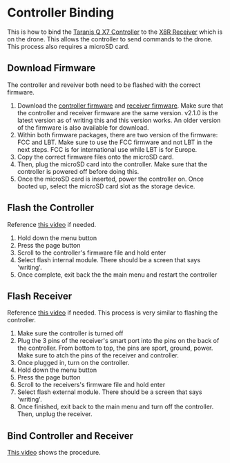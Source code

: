 # Controller Binding
This is how to bind the [Taranis Q X7 Controller](https://www.frsky-rc.com/product/taranis-q-x7-2/) to the [X8R Receiver](https://www.frsky-rc.com/product/x8r/) which is on the drone. This allows the controller to send commands to the drone. This process also requires a microSD card.
## Download Firmware
The controller and reveiver both need to be flashed with the correct firmware. 
1. Download the [controller firmware](https://www.frsky-rc.com/xjt/) and [receiver firmware](https://www.frsky-rc.com/x8r/). Make sure that the controller and receiver firmware are the same version. v2.1.0 is the latest version as of writing this and this version works. An older version of the firmware is also available for download.
2. Within both firmware packages, there are two version of the firmware: FCC and LBT. Make sure to use the FCC firmware and not LBT in the next steps. FCC is for international use while LBT is for Europe.
3. Copy the correct firmware files onto the microSD card.
4. Then, plug the microSD card into the controller. Make sure that the controller is powered off before doing this.
5. Once the microSD card is inserted, power the controller on. Once booted up, select the microSD card slot as the storage device. 
## Flash the Controller
Reference [this video](https://www.youtube.com/watch?v=lcnKKYE24F4) if needed. 
1. Hold down the menu button
2. Press the page button
3. Scroll to the controller's firmware file and hold enter
4. Select flash internal module. There should be a screen that says 'writing'.
5. Once complete, exit back the the main menu and restart the controller
## Flash Receiver
Reference [this video](https://www.youtube.com/watch?v=lcnKKYE24F4) if needed. This process is very similar to flashing the controller. 
1. Make sure the controller is turned off
2. Plug the 3 pins of the receiver's smart port into the pins on the back of the controller. From bottom to top, the pins are sport, ground, power. Make sure to atch the pins of the receiver and controller.
3. Once plugged in, turn on the controller.
4. Hold down the menu button
5. Press the page button
6. Scroll to the receivers's firmware file and hold enter
7. Select flash external module. There should be a screen that says 'writing'.
8. Once finished, exit back to the main menu and turn off the controller. Then, unplug the receiver.
## Bind Controller and Receiver
[This video](https://www.youtube.com/watch?v=RH_RuVbF2YU) shows the procedure. 
